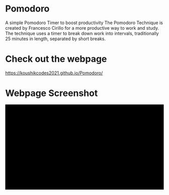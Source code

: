 # Pomodoro
A simple Pomodoro Timer to boost productivity
The Pomodoro Technique is created by Francesco Cirillo for a more productive way to work and study. The technique uses a timer to break down work into intervals, traditionally 25 minutes in length, separated by short breaks. 
# Check out the webpage
https://koushikcodes2021.github.io/Pomodoro/
# Webpage Screenshot
<img src="https://github.com/koushikcodes2021/Pomodoro/blob/2e6a23fb295e4e7f9d7c59e91cd2601bd3a00776/Screen%20Capture.gif" />
